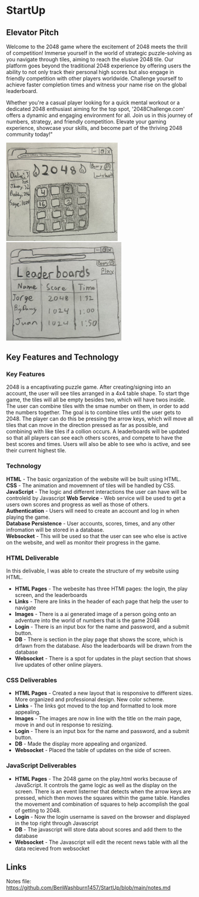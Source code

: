# StartUp

## Elevator Pitch

Welcome to the 2048 game where the excitement of 2048 meets the thrill of competition! Immerse yourself in the world of strategic puzzle-solving as you navigate through tiles, aiming to reach the elusive 2048 tile. Our platform goes beyond the traditional 2048 experience by offering users the ability to not only track their personal high scores but also engage in friendly competition with other players worldwide. Challenge yourself to achieve faster completion times and witness your name rise on the global leaderboard.

Whether you're a casual player looking for a quick mental workout or a dedicated 2048 enthusiast aiming for the top spot, '2048Challenge.com' offers a dynamic and engaging environment for all. Join us in this journey of numbers, strategy, and friendly competition. Elevate your gaming experience, showcase your skills, and become part of the thriving 2048 community today!"

<img src="/Mainscreen_Diagram.jpg" width="300">  <img src="/Leaderboard_Diagram.jpg" width="310">
## Key Features and Technology
### Key Features
2048 is a encaptivating puzzle game. After creating/signing into an account, the user will see tiles arranged in a 4x4 table shape. To start thge game, the tiles will all be empty besides two, which will have twos inside. The user can combine tiles with the smae number on them, in order to add the numbers together. The goal is to combine tiles until the user gets to 2048. The player can do this be pressing the arrow keys, which will move all tiles that can move in the direction pressed as far as possible, and combining  with like tiles if a collion occurs. A leaderboards will be updated so that all players can see each others scores, and compete to have the best scores and times. Users will also be able to see who is active, and see their current highest tile.
### Technology  
**HTML** - The basic organization of the website will be built using HTML.  
**CSS** - The animation and movemnent of tiles will be handled by CSS. 
**JavaScript** - The logic and different interactions the user can have will be controleld by Javascript
**Web Service** - Web service will be used to get a users own scores and progress as well as those of others.  
**Authentication** - Users will need to create an account and log in when playing the game.  
**Database Persistence** - User accounts, scores, times, and any other infromation will be stored in a database.  
**Websocket** - This will be used so that the user can see who else is active on the website, and well as monitor their progress in the game.  

### HTML Deliverable
In this delivable, I was able to create the structure of my website using HTML.
+ **HTML Pages** - The webesite has three HTMl pages: the login, the play screen, and the leaderboards
+ **Links** - There are links in the header of each page that help the user to navigate
+ **Images** - There is a ai generated image of a person going onto an adventure into the world of numbers that is the game 2048
+ **Login** - There is an input box for the name and password, and a submit button.
+ **DB** - There is section in the play page that shows the score, which is drfawn from the database. Also the leaderboards will be drawn from the database
+ **Websocket** - There is a spot for updates in the playt section that shows live updates of other online players.

### CSS Deliverables
+ **HTML Pages** - Created a new layout that is responsive to different sizes. More organized and professional design. New color scheme.
+ **Links** - The links got moved to the top and formatted to look more appealing.
+ **Images** - The images are now in line with the title on the main page, move in and out in response to resizing.
+ **Login** - There is an input box for the name and password, and a submit button.
+ **DB** - Made the display more appealing and organized.
+ **Websocket** - Placed the table of updates on the side of screen.

### JavaScript Deliverables
+ **HTML Pages** - The 2048 game on the play.html works because of JavaScript. It controls the game logic as well as the display on the screen. There is an event listerner that detects when the arrow keys are pressed, which then moves the squares within the game table. Handles the movement and combination of squares to help accomplish the goal of getting to 2048.
+ **Login** - Now the login username is saved on the browser and displayed in the top right through Javascript
+ **DB** - The javascript will store data about scores and add them to the database
+ **Websocket** - The Javascript will edit the recent news table with all the data recieved from websocket

## Links
Notes file: https://github.com/BenWashburn1457/StartUp/blob/main/notes.md
